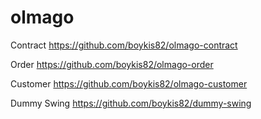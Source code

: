 # olmago
Contract
https://github.com/boykis82/olmago-contract

Order
https://github.com/boykis82/olmago-order

Customer
https://github.com/boykis82/olmago-customer

Dummy Swing
https://github.com/boykis82/dummy-swing
